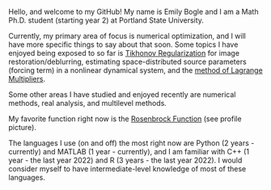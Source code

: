 Hello, and welcome to my GitHub! My name is Emily Bogle and I am a Math Ph.D. student (starting year 2) at Portland State University. 

Currently, my primary area of focus is numerical optimization, and I will have more specific things to say about that soon. Some topics I have enjoyed being exposed to so far is [Tikhonov Regularization](https://en.wikipedia.org/wiki/Ridge_regression) for image restoration/deblurring, estimating space-distributed source parameters (forcing term) in a nonlinear dynamical system, and the [method of Lagrange Multipliers](https://en.wikipedia.org/wiki/Lagrange_multiplier). 

Some other areas I have studied and enjoyed recently are numerical methods, real analysis, and multilevel methods. 

My favorite function right now is the [Rosenbrock Function](https://en.wikipedia.org/wiki/Rosenbrock_function) (see profile picture). 

The languages I use (on and off) the most right now are Python (2 years - currently) and MATLAB (1 year - currently), and I am familiar with C++ (1 year - the last year 2022) and R (3 years - the last year 2022). I would consider myself to have intermediate-level knowledge of most of these languages. 
